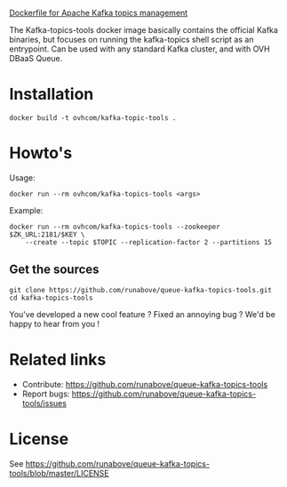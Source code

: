 [Dockerfile for Apache Kafka topics management](https://www.runabove.com/dbaas-queue.xml)
 
The Kafka-topics-tools docker image basically contains the official Kafka binaries, but focuses on running the kafka-topics shell script as an entrypoint.
Can be used with any standard Kafka cluster, and with OVH DBaaS Queue.
 
# Installation

```
docker build -t ovhcom/kafka-topic-tools .
```
 
# Howto's

Usage:
```
docker run --rm ovhcom/kafka-topics-tools <args>
```

Example: 
```
docker run --rm ovhcom/kafka-topics-tools --zookeeper $ZK_URL:2181/$KEY \
	--create --topic $TOPIC --replication-factor 2 --partitions 15
```

 
## Get the sources
 
``` 
git clone https://github.com/runabove/queue-kafka-topics-tools.git
cd kafka-topics-tools
```
 
You've developed a new cool feature ? Fixed an annoying bug ? We'd be happy
to hear from you !
 
# Related links
 
 * Contribute: https://github.com/runabove/queue-kafka-topics-tools
 * Report bugs: https://github.com/runabove/queue-kafka-topics-tools/issues
 
# License
 
See https://github.com/runabove/queue-kafka-topics-tools/blob/master/LICENSE